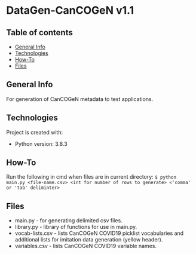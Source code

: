 # DataGen-CanCOGeN v1.1

## Table of contents
* [General Info](#General-Info)
* [Technologies](#Technologies)
* [How-To](#How-To)
* [Files](#Files)

## General Info
For generation of CanCOGeN metadata to test applications.

## Technologies
Project is created with:
* Python version: 3.8.3

## How-To
Run the following in cmd when files are in current directory:
`$ python main.py <file-name.csv> <int for number of rows to generate> <'comma' or 'tab' deliminter>`

## Files
* main.py - for generating delimited csv files.
* library.py - library of functions for use in main.py.
* vocab-lists.csv - lists CanCOGeN COVID19 picklist vocabularies and additional lists for imitation data generation (yellow header).
* variables.csv - lists CanCOGeN COVID19 variable names.
